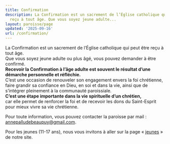 ```yaml
---
title: Confirmation
description: La Confirmation est un sacrement de l’Église catholique qui peut être
  reçu à tout âge. Que vous soyez jeune adulte...
layout: paroisse/page
updated: '2025-09-16'
url: /confirmation/
---
```


La Confirmation est un sacrement de l’Église catholique qui peut être reçu à tout âge.  
Que vous soyez jeune adulte ou plus âgé, vous pouvez demander à être confirmé.  
**Recevoir la Confirmation à l’âge adulte est souvent le résultat d’une démarche personnelle et réfléchie.**  
C’est une occasion de renouveler son engagement envers la foi chrétienne,  
faire grandir sa confiance en Dieu, en soi et dans la vie, ainsi que de s’intégrer pleinement à la communauté paroissiale.  
**C’est une étape importante dans la vie spirituelle d’un chrétien,**  
car elle permet de renforcer la foi et de recevoir les dons du Saint-Esprit pour mieux vivre sa vie chrétienne. 

Pour toute information, vous pouvez contacter la paroisse par mail : annepalludebeaupuy@gmail.com. 

Pour les jeunes (11-17 ans), nous vous invitons à aller sur la page « [jeunes](jeunes-12-17-ans) » de notre site.